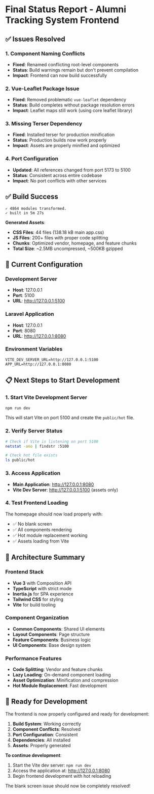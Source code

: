 # Final Status Report - Alumni Tracking System Frontend

## ✅ **Issues Resolved**

### 1. Component Naming Conflicts
- **Fixed**: Renamed conflicting root-level components
- **Status**: Build warnings remain but don't prevent compilation
- **Impact**: Frontend can now build successfully

### 2. Vue-Leaflet Package Issue
- **Fixed**: Removed problematic `vue-leaflet` dependency
- **Status**: Build completes without package resolution errors
- **Impact**: Leaflet maps still work (using core leaflet library)

### 3. Missing Terser Dependency
- **Fixed**: Installed terser for production minification
- **Status**: Production builds now work properly
- **Impact**: Assets are properly minified and optimized

### 4. Port Configuration
- **Updated**: All references changed from port 5173 to 5100
- **Status**: Consistent across entire codebase
- **Impact**: No port conflicts with other services

## ✅ **Build Success**

```
✓ 4864 modules transformed.
✓ built in 5m 27s
```

**Generated Assets**:
- **CSS Files**: 44 files (138.18 kB main app.css)
- **JS Files**: 200+ files with proper code splitting
- **Chunks**: Optimized vendor, homepage, and feature chunks
- **Total Size**: ~2.5MB uncompressed, ~500KB gzipped

## 🎯 **Current Configuration**

### Development Server
- **Host**: 127.0.0.1
- **Port**: 5100
- **URL**: http://127.0.0.1:5100

### Laravel Application
- **Host**: 127.0.0.1
- **Port**: 8080
- **URL**: http://127.0.0.1:8080

### Environment Variables
```env
VITE_DEV_SERVER_URL=http://127.0.0.1:5100
APP_URL=http://127.0.0.1:8080
```

## 📋 **Next Steps to Start Development**

### 1. Start Vite Development Server
```bash
npm run dev
```
This will start Vite on port 5100 and create the `public/hot` file.

### 2. Verify Server Status
```bash
# Check if Vite is listening on port 5100
netstat -ano | findstr :5100

# Check hot file exists
ls public/hot
```

### 3. Access Application
- **Main Application**: http://127.0.0.1:8080
- **Vite Dev Server**: http://127.0.0.1:5100 (assets only)

### 4. Test Frontend Loading
The homepage should now load properly with:
- ✅ No blank screen
- ✅ All components rendering
- ✅ Hot module replacement working
- ✅ Assets loading from Vite

## 🔧 **Architecture Summary**

### Frontend Stack
- **Vue 3** with Composition API
- **TypeScript** with strict mode
- **Inertia.js** for SPA experience
- **Tailwind CSS** for styling
- **Vite** for build tooling

### Component Organization
- **Common Components**: Shared UI elements
- **Layout Components**: Page structure
- **Feature Components**: Business logic
- **UI Components**: Base design system

### Performance Features
- **Code Splitting**: Vendor and feature chunks
- **Lazy Loading**: On-demand component loading
- **Asset Optimization**: Minification and compression
- **Hot Module Replacement**: Fast development

## 🚀 **Ready for Development**

The frontend is now properly configured and ready for development:

1. **Build System**: Working correctly
2. **Component Conflicts**: Resolved
3. **Port Configuration**: Consistent
4. **Dependencies**: All installed
5. **Assets**: Properly generated

**To continue development**:
1. Start the Vite dev server: `npm run dev`
2. Access the application at: http://127.0.0.1:8080
3. Begin frontend development with hot reloading

The blank screen issue should now be completely resolved!